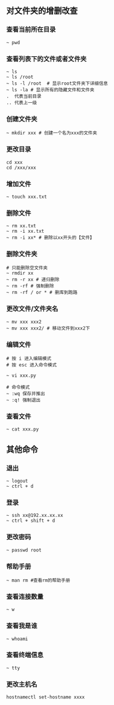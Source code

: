 ## 对文件夹的增删改查

### 查看当前所在目录

```shell script
~ pwd
```

### 查看列表下的文件或者文件夹

```shell script
~ ls
~ ls /root
~ ls -l /root  # 显示root文件夹下详细信息
~ ls -la # 显示所有的隐藏文件和文件夹
.  代表当前目录
.. 代表上一级
```

### 创建文件夹

```shell script
~ mkdir xxx # 创建一个名为xxx的文件夹
```

### 更改目录

```shell script
cd xxx
cd /xxx/xxx
```

### 增加文件

```shell script
~ touch xxx.txt
```

### 删除文件

```shell script
~ rm xx.txt
~ rm -i xx.txt
~ rm -i xx* # 删除以xx开头的【文件】
```

### 删除文件夹

```shell script
# 只能删除空文件夹
~ rmdir xx
~ rm -r xx # 递归删除
~ rm -rf # 强制删除
~ rm -rf / or * # 删库到跑路
```

### 更改文件/文件夹名

```shell script
~ mv xxx xxx2
~ mv xxx xxx2/ # 移动文件到xxx2下
```

### 编辑文件

```shell script
# 按 i 进入编辑模式
# 按 esc 进入命令模式

~ vi xxx.py

# 命令模式
~ :wq 保存并推出
~ :q! 强制退出

```

### 查看文件

```shell script
~ cat xxx.py
```

## 其他命令

### 退出

```shell script
~ logout
~ ctrl + d
```

### 登录

```shell script
~ ssh xx@192.xx.xx.xx
~ ctrl + shift + d
```

### 更改密码

```shell script
~ passwd root
```

### 帮助手册

```shell script
~ man rm #查看rm的帮助手册
```

### 查看连接数量

```shell script
~ w
```

### 查看我是谁

```shell script
~ whoami
```

### 查看终端信息

```shell script
~ tty
```

### 更改主机名

```shell script
hostnamectl set-hostname xxxx
```
